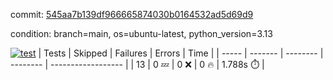 commit: [545aa7b139df966665874030b0164532ad5d69d9](https://github.com/rcmdnk/dynamic-typer/tree/545aa7b139df966665874030b0164532ad5d69d9)

condition: branch=main, os=ubuntu-latest, python_version=3.13

[![test](https://github.com/rcmdnk/dynamic-typer/actions/workflows/test.yml/badge.svg)](https://github.com/rcmdnk/dynamic-typer/actions/runs/14320640389)
| Tests | Skipped | Failures | Errors | Time |
| ----- | ------- | -------- | -------- | ------------------ |
| 13 | 0 :zzz: | 0 :x: | 0 :fire: | 1.788s :stopwatch: |

